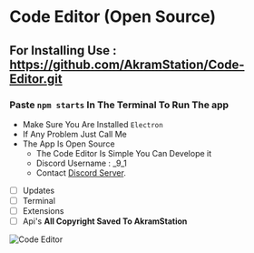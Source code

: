 # Code Editor (Open Source)
    
## For Installing Use : https://github.com/AkramStation/Code-Editor.git
### Paste `npm starts` In The Terminal To Run The app
- Make Sure You Are Installed `Electron`
- If Any Problem Just Call Me
- The App Is Open Source
  - The Code Editor Is Simple You Can Develope it
  - Discord Username : _9_1
  - Contact [Discord Server](https://discord.gg/RmZYj8auwC).

- [ ] Updates
- [ ] Terminal
- [ ] Extensions
- [ ] Api's
**All Copyright Saved To AkramStation**

![Code Editor](https://media.discordapp.net/attachments/1118243091980226633/1135554408780939315/image.png?width=1024&height=392)
